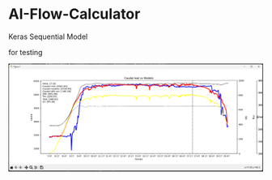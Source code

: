 # AI-Flow-Calculator 

Keras Sequential Model 

for testing

![Alt Text](https://raw.githubusercontent.com/DaniOwnerShip/KerasModel/master/keras.png)